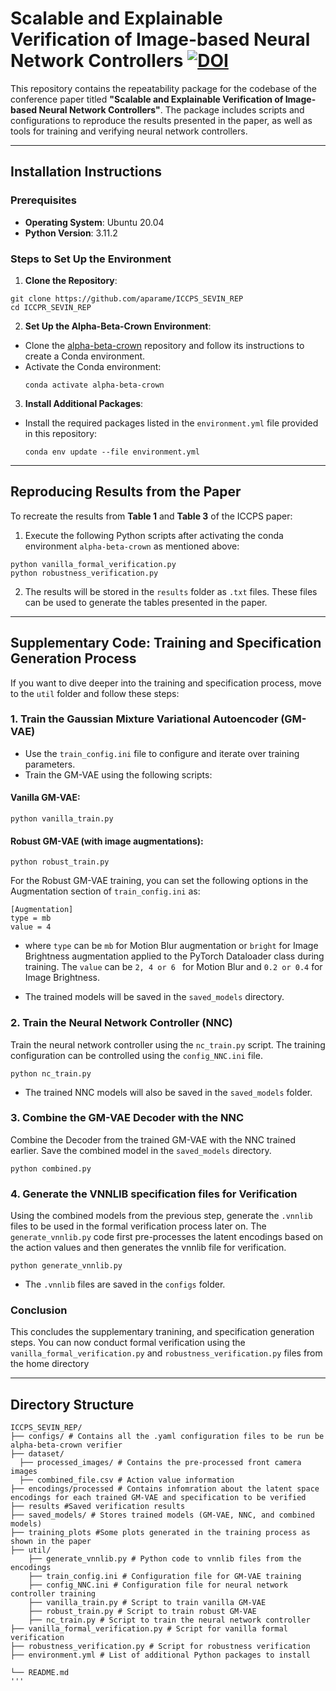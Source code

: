 # Scalable and Explainable Verification of Image-based Neural Network Controllers [![DOI](https://zenodo.org/badge/679296696.svg)](https://doi.org/10.5281/zenodo.14806735)

This repository contains the repeatability package for the codebase of the conference paper titled **"Scalable and Explainable Verification of Image-based Neural Network Controllers"**. The package includes scripts and configurations to reproduce the results presented in the paper, as well as tools for training and verifying neural network controllers.

---

## Installation Instructions

### Prerequisites
- **Operating System**: Ubuntu 20.04
- **Python Version**: 3.11.2

### Steps to Set Up the Environment

1. **Clone the Repository**:
```
git clone https://github.com/aparame/ICCPS_SEVIN_REP
cd ICCPR_SEVIN_REP
```

2. **Set Up the Alpha-Beta-Crown Environment**:
- Clone the [alpha-beta-crown](https://github.com/your-username/alpha-beta-crown) repository and follow its instructions to create a Conda environment.
- Activate the Conda environment:
  ```
  conda activate alpha-beta-crown
  ```

3. **Install Additional Packages**:
- Install the required packages listed in the `environment.yml` file provided in this repository:
  ```
  conda env update --file environment.yml
  ```

---

## Reproducing Results from the Paper

To recreate the results from **Table 1** and **Table 3** of the ICCPS paper:

1. Execute the following Python scripts after activating the conda environment `alpha-beta-crown` as mentioned above:
```
python vanilla_formal_verification.py
python robustness_verification.py
```

2. The results will be stored in the `results` folder as `.txt` files. These files can be used to generate the tables presented in the paper.

---

## Supplementary Code: Training and Specification Generation Process

If you want to dive deeper into the training and specification process, move to the `util` folder and follow these steps:

### 1. Train the Gaussian Mixture Variational Autoencoder (GM-VAE)
- Use the `train_config.ini` file to configure and iterate over training parameters.
- Train the GM-VAE using the following scripts:
#### Vanilla GM-VAE:
 ```
 python vanilla_train.py
 ```
#### Robust GM-VAE (with image augmentations):
 ```
 python robust_train.py
 ```
 For the Robust GM-VAE training, you can set the following options in the Augmentation section of `train_config.ini` as:
 ```
 [Augmentation]
 type = mb 
 value = 4  
```
- where `type` can be `mb` for Motion Blur augmentation or `bright` for Image Brightness augmentation applied to the PyTorch Dataloader class during training. The `value` can be `2, 4 or 6 ` for Motion Blur and `0.2 or 0.4` for Image Brightness.

- The trained models will be saved in the `saved_models` directory.

### 2. Train the Neural Network Controller (NNC)
Train the neural network controller using the `nc_train.py` script. The training configuration can be controlled using the `config_NNC.ini` file.
```
python nc_train.py
```

- The trained NNC models will also be saved in the `saved_models` folder.

### 3. Combine the GM-VAE Decoder with the NNC
Combine the Decoder from the trained GM-VAE with the NNC trained earlier. Save the combined model in the `saved_models` directory.
```
python combined.py
```

### 4. Generate the VNNLIB specification files for Verification
Using the combined models from the previous step, generate the `.vnnlib` files to be used in the formal verification process later on. The `generate_vnnlib.py` code first pre-processes the latent encodings based on the action values and then generates the vnnlib file for verification.
```
python generate_vnnlib.py
```
- The `.vnnlib` files are saved in the `configs` folder.

### Conclusion
This concludes the supplementary tranining, and specification generation steps. You can now conduct formal verification using the `vanilla_formal_verification.py` and `robustness_verification.py` files from the home directory

---

## Directory Structure
```
ICCPS_SEVIN_REP/
├── configs/ # Contains all the .yaml configuration files to be run be alpha-beta-crown verifier
├── dataset/
  ├── processed_images/ # Contains the pre-processed front camera images
  ├── combined_file.csv # Action value information
├── encodings/processed # Contains infomration about the latent space encodings for each trained GM-VAE and specification to be verified
├── results #Saved verification results
├── saved_models/ # Stores trained models (GM-VAE, NNC, and combined models)
├── training_plots #Some plots generated in the training process as shown in the paper
├── util/
    ├── generate_vnnlib.py # Python code to vnnlib files from the encodings
    ├── train_config.ini # Configuration file for GM-VAE training
    ├── config_NNC.ini # Configuration file for neural network controller training
    ├── vanilla_train.py # Script to train vanilla GM-VAE
    ├── robust_train.py # Script to train robust GM-VAE
    ├── nc_train.py # Script to train the neural network controller   
├── vanilla_formal_verification.py # Script for vanilla formal verification
├── robustness_verification.py # Script for robustness verification
├── environment.yml # List of additional Python packages to install

└── README.md
'''


